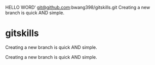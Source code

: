 HELLO WORD‘
git@github.com:bwang398/gitskills.git
Creating a new branch is quick AND simple.
# gitskills
Creating a new branch is quick AND simple.

Creating a new branch is quick AND simple.
